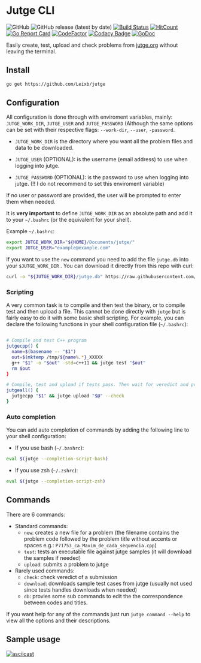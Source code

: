 # Jutge CLI
![GitHub](https://img.shields.io/github/license/Leixb/jutge)
![GitHub release (latest by date)](https://img.shields.io/github/v/release/Leixb/jutge)
[![Build Status](https://travis-ci.com/Leixb/jutge.svg?branch=master)](https://travis-ci.com/Leixb/jutge)
[![HitCount](http://hits.dwyl.io/Leixb/jutge.svg)](http://hits.dwyl.io/Leixb/jutge)
[![Go Report Card](https://goreportcard.com/badge/github.com/Leixb/jutge)](https://goreportcard.com/report/github.com/Leixb/jutge)
[![CodeFactor](https://www.codefactor.io/repository/github/leixb/jutge/badge)](https://www.codefactor.io/repository/github/leixb/jutge)
[![Codacy Badge](https://api.codacy.com/project/badge/Grade/ab598b6be10640e5939cc4b197422acd)](https://www.codacy.com/manual/abone9999/jutge?utm_source=github.com&amp;utm_medium=referral&amp;utm_content=Leixb/jutge&amp;utm_campaign=Badge_Grade)
[![GoDoc](https://godoc.org/github.com/Leixb/jutge?status.svg)](https://godoc.org/github.com/Leixb/jutge)

Easily create, test, upload and check problems from [jutge.org](https://jutge.org) without leaving the terminal.

## Install

```sh
go get https://github.com/Leixb/jutge
```

## Configuration

All configuration is done through with enviroment variables, mainly: `JUTGE_WORK_DIR`, `JUTGE_USER` and `JUTGE_PASSWORD` (Although the same options can be set with their respective flags: `--work-dir`, `--user`, `-password`.

 - `JUTGE_WORK_DIR` is the directory where you want all the problem files and data to be downloaded. 

 - `JUTGE_USER` (OPTIONAL): is the username (email address) to use when logging into jutge.
 - `JUTGE_PASSWORD` (OPTIONAL): is the password to use when logging into jutge. (!! I do not recommend to set this enviroment variable)

If no user or password are provided, the user will be prompted to enter them when needed.

It is **very important** to define `JUTGE_WORK_DIR` as an absolute path and add it to your `~/.bashrc` (or the equivalent for your shell).

 Example `~/.bashrc`:
```bash
export JUTGE_WORK_DIR="${HOME}/Documents/jutge/"
export JUTGE_USER="example@example.com"
```

If you want to use the `new` command you need to add the file `jutge.db` into your `$JUTGE_WORK_DIR` . You can download it directly from this repo with curl:

```bash
curl -o "${JUTGE_WORK_DIR}/jutge.db" https://raw.githubusercontent.com/Leixb/jutge/master/jutge.db
```

### Scripting
A very common task is to compile and then test the binary, or to compile test and then upload a file. This cannot be done directly with `jutge` but is fairly easy to do it with some basic shell scripting. For example, you can declare the following functions in your shell configuration file (`~/.bashrc`):

```bash

# Compile and test C++ program
jutgecpp() {
  name=$(basename -- "$1")
  out=$(mktemp /tmp/${name%.*}_XXXXX
  g++ "$1" -o "$out" -std=c++11 && jutge test "$out"
  rm $out
}

# Compile, test and upload if tests pass. Then wait for veredict and print it.
jutgeall() {
  jutgecpp "$1" && jutge upload "$@" --check
}
```

### Auto completion
You can add auto completion of commands by adding the following line to your shell configuration:

- If you use bash (`~/.bashrc`):
```bash
eval $(jutge --completion-script-bash)
```
- If you use zsh (`~/.zshrc`):
```zsh
eval $(jutge --completion-script-zsh)
```

## Commands

There are 6 commands:
 - Standard commands:
   - `new`: creates a new file for a problem (the filename contains the problem code followed by the problem title without accents or spaces e.g.: `P71753_ca_Maxim_de_cada_sequencia.cpp`)
   - `test`: tests an executable file against jutge samples (it will download the samples if needed)
   - `upload`: submits a problem to jutge
 - Rarely used commands:
   - `check`: check veredict of a submission
   - `download`: downloads sample test cases from jutge (usually not used since tests handles downloads when needed)
   - `db`: provies some sub commands to edit the the correspondence between codes and titles.
  
  If you want help for any of the commands just run `jutge command --help` to view all the options and their descriptions.

## Sample usage

[![asciicast](https://asciinema.org/a/dgHDQPtAqXyO5mGfDbJWzE8Ex.svg)](https://asciinema.org/a/dgHDQPtAqXyO5mGfDbJWzE8Ex)
